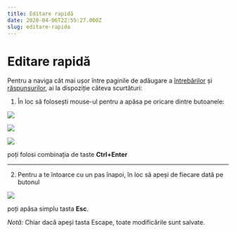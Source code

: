 ```yaml
---
title: Editare rapidă
date: 2020-04-06T22:55:27.000Z
slug: editare-rapida
---
```


# Editare rapidă

Pentru a naviga cât mai ușor între paginile de adăugare a [întrebărilor](/intrebari/) și [răspunsurilor](/raspunsuri/), ai la dispoziție câteva scurtături:

1. În loc să folosești mouse-ul pentru a apăsa pe oricare dintre butoanele:

![](/img/adauga_intrebare.jpg)

![](/img/adauga_raspuns.jpg)

![](/img/adauga_varianta.jpg)

poți folosi combinația de taste **Ctrl+Enter**

---

2. Pentru a te întoarce cu un pas înapoi, în loc să apeși de fiecare dată pe butonul

![](/img/inapoi.jpg)

poți apăsa simplu tasta **Esc**.

*Notă:* Chiar dacă apeși tasta Escape, toate modificările sunt salvate.